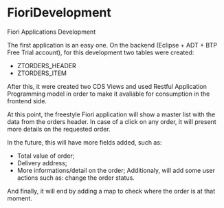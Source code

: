 # FioriDevelopment
Fiori Applications Development

The first application is an easy one. 
On the backend (Eclipse + ADT + BTP Free Trial account), for this development two tables were created:
- ZTORDERS_HEADER
- ZTORDERS_ITEM

After this, it were created two CDS Views and used Restful Application Programming model
in order to make it avaliable for consumption in the frontend side.

At this point, the freestyle Fiori application will show a master list with the
data from the orders header. In case of a click on any order, it will present
more details on the requested order.

In the future, this will have more fields added, such as:
- Total value of order;
- Delivery address;
- More informations/detail on the order;
Additionaly, will add some user actions such as: change the order status.

And finally, it will end by adding a map to check where the order is at that moment.
